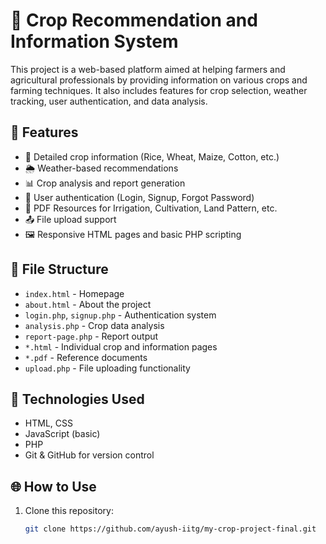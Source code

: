 # 🌾 Crop Recommendation and Information System

This project is a web-based platform aimed at helping farmers and agricultural professionals by providing information on various crops and farming techniques. It also includes features for crop selection, weather tracking, user authentication, and data analysis.

## 🚀 Features

- 📄 Detailed crop information (Rice, Wheat, Maize, Cotton, etc.)
- 🌦️ Weather-based recommendations
- 📊 Crop analysis and report generation
- 🔐 User authentication (Login, Signup, Forgot Password)
- 📁 PDF Resources for Irrigation, Cultivation, Land Pattern, etc.
- 📤 File upload support
- 🖼️ Responsive HTML pages and basic PHP scripting

## 📂 File Structure

- `index.html` - Homepage
- `about.html` - About the project
- `login.php`, `signup.php` - Authentication system
- `analysis.php` - Crop data analysis
- `report-page.php` - Report output
- `*.html` - Individual crop and information pages
- `*.pdf` - Reference documents
- `upload.php` - File uploading functionality

## 🔧 Technologies Used

- HTML, CSS
- JavaScript (basic)
- PHP
- Git & GitHub for version control

## 🌐 How to Use

1. Clone this repository:
   ```bash
   git clone https://github.com/ayush-iitg/my-crop-project-final.git
